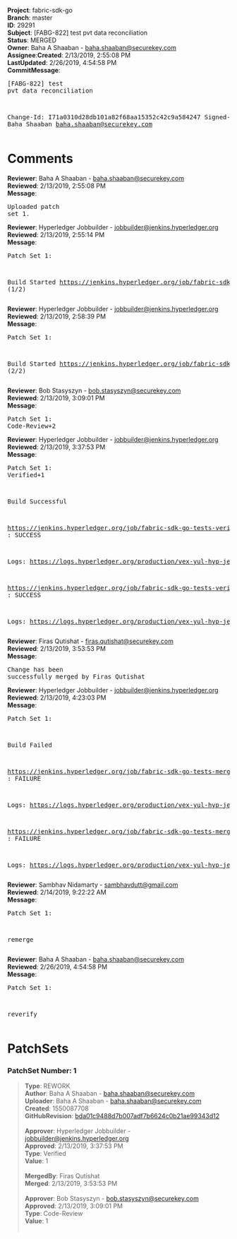 <strong>Project</strong>: fabric-sdk-go</br><strong>Branch</strong>: master<br><strong>ID</strong>: 29291<br><strong>Subject</strong>: [FABG-822] test pvt data reconciliation<br><strong>Status</strong>: MERGED<br><strong>Owner</strong>: Baha A Shaaban - baha.shaaban@securekey.com<br><strong>Assignee</strong>:<strong>Created</strong>: 2/13/2019, 2:55:08 PM<br><strong>LastUpdated</strong>: 2/26/2019, 4:54:58 PM<br><strong>CommitMessage</strong>:<br><pre>[FABG-822] test pvt data reconciliation

Change-Id: I71a0310d28db101a82f68aa15352c42c9a584247
Signed-off-by: Baha Shaaban <baha.shaaban@securekey.com>
</pre><h1>Comments</h1><strong>Reviewer</strong>: Baha A Shaaban - baha.shaaban@securekey.com<br><strong>Reviewed</strong>: 2/13/2019, 2:55:08 PM<br><strong>Message</strong>: <pre>Uploaded patch set 1.</pre><strong>Reviewer</strong>: Hyperledger Jobbuilder - jobbuilder@jenkins.hyperledger.org<br><strong>Reviewed</strong>: 2/13/2019, 2:55:14 PM<br><strong>Message</strong>: <pre>Patch Set 1:

Build Started https://jenkins.hyperledger.org/job/fabric-sdk-go-tests-verify-s390x/4395/ (1/2)</pre><strong>Reviewer</strong>: Hyperledger Jobbuilder - jobbuilder@jenkins.hyperledger.org<br><strong>Reviewed</strong>: 2/13/2019, 2:58:39 PM<br><strong>Message</strong>: <pre>Patch Set 1:

Build Started https://jenkins.hyperledger.org/job/fabric-sdk-go-tests-verify-x86_64/4243/ (2/2)</pre><strong>Reviewer</strong>: Bob Stasyszyn - bob.stasyszyn@securekey.com<br><strong>Reviewed</strong>: 2/13/2019, 3:09:01 PM<br><strong>Message</strong>: <pre>Patch Set 1: Code-Review+2</pre><strong>Reviewer</strong>: Hyperledger Jobbuilder - jobbuilder@jenkins.hyperledger.org<br><strong>Reviewed</strong>: 2/13/2019, 3:37:53 PM<br><strong>Message</strong>: <pre>Patch Set 1: Verified+1

Build Successful 

https://jenkins.hyperledger.org/job/fabric-sdk-go-tests-verify-s390x/4395/ : SUCCESS

Logs: https://logs.hyperledger.org/production/vex-yul-hyp-jenkins-3/fabric-sdk-go-tests-verify-s390x/4395

https://jenkins.hyperledger.org/job/fabric-sdk-go-tests-verify-x86_64/4243/ : SUCCESS

Logs: https://logs.hyperledger.org/production/vex-yul-hyp-jenkins-3/fabric-sdk-go-tests-verify-x86_64/4243</pre><strong>Reviewer</strong>: Firas Qutishat - firas.qutishat@securekey.com<br><strong>Reviewed</strong>: 2/13/2019, 3:53:53 PM<br><strong>Message</strong>: <pre>Change has been successfully merged by Firas Qutishat</pre><strong>Reviewer</strong>: Hyperledger Jobbuilder - jobbuilder@jenkins.hyperledger.org<br><strong>Reviewed</strong>: 2/13/2019, 4:23:03 PM<br><strong>Message</strong>: <pre>Patch Set 1:

Build Failed 

https://jenkins.hyperledger.org/job/fabric-sdk-go-tests-merge-s390x/925/ : FAILURE

Logs: https://logs.hyperledger.org/production/vex-yul-hyp-jenkins-3/fabric-sdk-go-tests-merge-s390x/925

https://jenkins.hyperledger.org/job/fabric-sdk-go-tests-merge-x86_64/976/ : FAILURE

Logs: https://logs.hyperledger.org/production/vex-yul-hyp-jenkins-3/fabric-sdk-go-tests-merge-x86_64/976</pre><strong>Reviewer</strong>: Sambhav Nidamarty - sambhavdutt@gmail.com<br><strong>Reviewed</strong>: 2/14/2019, 9:22:22 AM<br><strong>Message</strong>: <pre>Patch Set 1:

remerge</pre><strong>Reviewer</strong>: Baha A Shaaban - baha.shaaban@securekey.com<br><strong>Reviewed</strong>: 2/26/2019, 4:54:58 PM<br><strong>Message</strong>: <pre>Patch Set 1:

reverify</pre><h1>PatchSets</h1><h3>PatchSet Number: 1</h3><blockquote><strong>Type</strong>: REWORK<br><strong>Author</strong>: Baha A Shaaban - baha.shaaban@securekey.com<br><strong>Uploader</strong>: Baha A Shaaban - baha.shaaban@securekey.com<br><strong>Created</strong>: 1550087708<br><strong>GitHubRevision</strong>: [bda01c9488d7b007adf7b6624c0b21ae99343d12](https://github.com/hyperledger/fabric-sdk-go/commit/bda01c9488d7b007adf7b6624c0b21ae99343d12)<br><br><strong>Approver</strong>: Hyperledger Jobbuilder - jobbuilder@jenkins.hyperledger.org<br><strong>Approved</strong>: 2/13/2019, 3:37:53 PM<br><strong>Type</strong>: Verified<br><strong>Value</strong>: 1<br><br><strong>MergedBy</strong>: Firas Qutishat<br><strong>Merged</strong>: 2/13/2019, 3:53:53 PM<br><br><strong>Approver</strong>: Bob Stasyszyn - bob.stasyszyn@securekey.com<br><strong>Approved</strong>: 2/13/2019, 3:09:01 PM<br><strong>Type</strong>: Code-Review<br><strong>Value</strong>: 1<br><br></blockquote>